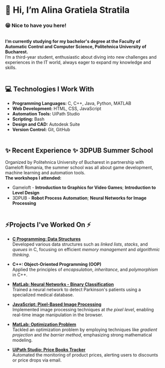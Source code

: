 # 👋 **Hi, I’m Alina Gratiela Stratila**
### 😁 Nice to have you here!
<br> **I’m currently studying for my bachelor's degree at the Faculty of Automatic Control and Computer Science, Politehnica University of Bucharest.**   
I’m a third-year student, enthusiastic about diving into new challenges and experiences in the IT world, always eager to expand my knowledge and skills.
<br>
<br>
## 💻 Technologies I Work With
- **Programming Languages:** C, C++, Java, Python, MATLAB
- **Web Development:** HTML, CSS, JavaScript
- **Automation Tools:** UiPath Studio
- **Scripting:** Bash
- **Design and CAD:** Autodesk Suite
- **Version Control:** Git, GitHub<br><br>

## ✨ Recent Experience ✨ 3DPUB Summer School
  Organized by Politehnica University of Bucharest in partnership with Gameloft Romania, the summer school was all about game development, machine learning and automation tools.
  <br>**The workshops I attended:** 
-  Gameloft - **Introduction to Graphics for Video Games**;   **Introduction to Level Design**
-  3DPUB - **Robot Process Automation**;   **Neural Networks for Image Processing**<br><br>

## ⚡Projects I've Worked On ⚡
- **[C Programming: Data Structures](https://github.com/Grati29/data-structures-c)**   
  Developed various data structures such as *linked lists*, *stacks*, and *queues* in C, focusing on efficient *memory management* and *algorithmic thinking*.

- **C++: Object-Oriented Programming (OOP)**  
  Applied the principles of *encapsulation*, *inheritance*, and *polymorphism* in C++.

- **[MatLab: Neural Networks - Binary Classification](https://github.com/Grati29/neural-networks)**  
  Trained a neural network to detect Parkinson's patients using a specialized medical database.

- **[JavaScript: Pixel-Based Image Processing](https://github.com/Grati29/pixel-image-processing)**  
  Implemented image processing techniques at *the pixel level*, enabling real-time image manipulation in the browser.

- **[MatLab: Optimization Problem](https://github.com/Grati29/optimization-project)**  
  Tackled an optimization problem by employing techniques like *gradient projection* and *the barrier method*, emphasizing strong mathematical modeling.

- **[UiPath Studio: Price Books Tracker](https://github.com/Grati29/book_price_tracker)**  
  Automated the monitoring of product prices, alerting users to discounts or price drops via email.
<!---
Grati29/Grati29 is a ✨ special ✨ repository because its `README.md` (this file) appears on your GitHub profile.
You can click the Preview link to take a look at your changes.
--->

